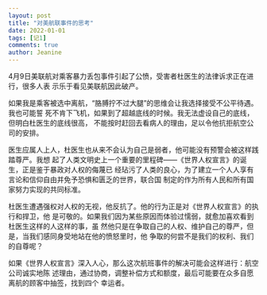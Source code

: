 ```yaml
---
layout: post
title: "对美航联事件的思考"
date: 2022-01-01 
tags: [记1]
comments: true
author: Jeanine 
---
```

4月9日美联航对乘客暴力丢包事件引起了公愤，受害者杜医生的法律诉求正在进行，很多人表
示乐于看见美联航因此破产。

如果我是乘客被选中离航，“胳膊拧不过大腿”的思维会让我选择接受不公平待遇。我也可能誓
死不肯下飞机，如果到了超越底线的时候。我无法虚设自己的底线，但明白杜医生的底线很高，
不能按时赶回去看病人的理由，足以令他抗拒航空公司的安排。

医生应属人上人，杜医生也从来不会认为自己是弱者，他可能没有预警会被这样践踏尊严。我想
起了人类文明史上一个重要的里程碑——《世界人权宣言》的诞生，正是鉴于暴政对人权的侮蔑已
经玷污了人类的良心，为了建立一个人人享有言论和信仰自由并免予恐惧和匮乏的世界，联合国
制定的作为所有人民和所有国家努力实现的共同标准。

杜医生遭遇强权对人权的无视，他反抗了。他的行为正是对《世界人权宣言》的执行和捍卫，他
是可敬的。如果我们因为某些原因而体验过懦弱，就愈加喜欢看到杜医生这样的人这样的事，虽
然他只是在争取自己的人权、维护自己的尊严，但是，当我们感同身受地站在他的愤怒里时，他
争取的何尝不是我们的权利、我们的自尊呢？

如果《世界人权宣言》深入人心，那么这次航班事件的解决可能会这样进行：航空公司诚实地陈
述理由，通过协商，调整补偿方式和额度，最后可能要在众多自愿离航的顾客中抽签，找到四个
幸运者。
